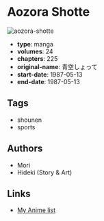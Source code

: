 # Aozora Shotte

![aozora-shotte](https://cdn.myanimelist.net/images/manga/2/228037.jpg)

-   **type**: manga
-   **volumes**: 24
-   **chapters**: 225
-   **original-name**: 青空しょって
-   **start-date**: 1987-05-13
-   **end-date**: 1987-05-13

## Tags

-   shounen
-   sports

## Authors

-   Mori
-   Hideki (Story & Art)

## Links

-   [My Anime list](https://myanimelist.net/manga/124079/Aozora_Shotte)

